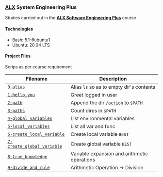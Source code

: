 ### [ALX](https://www.alxafrica.com/) System Engineering Plus

Studies carried out in the **[ALX Software Engineering Plus](https://www.alxafrica.com/software-engineering-plus/)** course

#### Technologies

* Bash:     5.1-6ubuntu1
* Ubuntu:   20.04 LTS

#### Project Files

Scrips as per course requirement

| Filename | Description |
| -------- | ----------- |
| [`0-alias`](0-alias) | Alias `ls` so as to empty dir's contents |
| [`1-hello_you`](1-hello_you) | Greet logged in user |
| [`2-path`](2-path) | Append the dir `/action` to `$PATH` |
| [`3-paths`](3-paths) | Count dires in `$PATH` |
| [`4-global_variables`](4-global_variables) | List environmental variables |
| [`5-local_variables`](5-local_variables) | List all var and func |
| [`6-create_local_variable`](6-create_local_variable) | Create local variable `BEST` |
| [`7-create_global_variable`](6-create_global_variable) | Create global variable `BEST` |
| [`8-true_knowledge`](8-true_knowledge) | Variable expansion and arithmetic operations |
| [`9-divide_and_rule`](9-divide_and_rule) | Arithmetic Operation -> Division |

